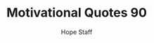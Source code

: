---
image: /assets/img/mq/mq_90_link.png
title: Motivational Quotes 90
categories:
  - Motivational Quotes
author: Hope Staff
notes: Motivational Quotes 90
embed: >-
  EMBED_GOES_HERE
transcript: >-
  SOME LINES OF TEXT START HERE
---